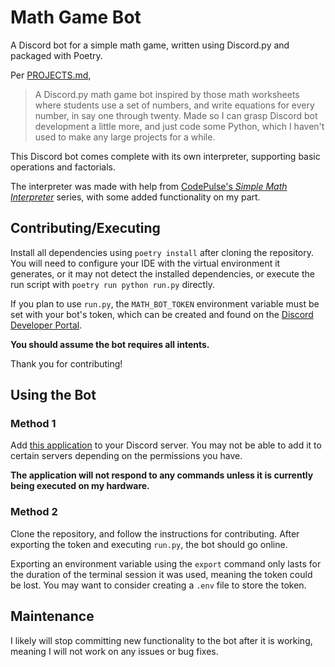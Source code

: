 # Math Game Bot

A Discord bot for a simple math game, written using Discord.py and packaged with Poetry.

Per [PROJECTS.md](https://github.com/dacoder101/dacoder101/blob/main/PROJECTS.md),

> A Discord.py math game bot inspired by those math worksheets where students use a set of numbers, and write equations for every number, in say one through twenty. Made so I can grasp Discord bot development a little more, and just code some Python, which I haven't used to make any large projects for a while.

This Discord bot comes complete with its own interpreter, supporting basic operations and factorials.

The interpreter was made with help from [CodePulse's *Simple Math Interpreter*](https://www.youtube.com/playlist?list=PLZQftyCk7_Sdu5BFaXB_jLeJ9C78si5_3) series, with some added functionality on my part.

## Contributing/Executing

Install all dependencies using `poetry install` after cloning the repository. You will need to configure your IDE with the virtual environment it generates, or it may not detect the installed dependencies, or execute the run script with `poetry run python run.py` directly.

If you plan to use `run.py`, the `MATH_BOT_TOKEN` environment variable must be set with your bot's token, which can be created and found on the [Discord Developer Portal](https://discord.com/developers/).

**You should assume the bot requires all intents.**

Thank you for contributing!

## Using the Bot

### Method 1

Add [this application](https://discord.com/api/oauth2/authorize?client_id=1204659279936880690&permissions=8&scope=bot) to your Discord server. You may not be able to add it to certain servers depending on the permissions you have.

**The application will not respond to any commands unless it is currently being executed on my hardware.**

### Method 2

Clone the repository, and follow the instructions for contributing. After exporting the token and executing `run.py`, the bot should go online.

Exporting an environment variable using the `export` command only lasts for the duration of the terminal session it was used, meaning the token could be lost. You may want to consider creating a `.env` file to store the token.

## Maintenance

I likely will stop committing new functionality to the bot after it is working, meaning I will not work on any issues or bug fixes.
